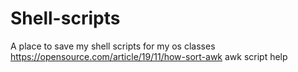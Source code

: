 # Shell-scripts
A place to save my shell scripts for my os classes
 https://opensource.com/article/19/11/how-sort-awk awk script help 

